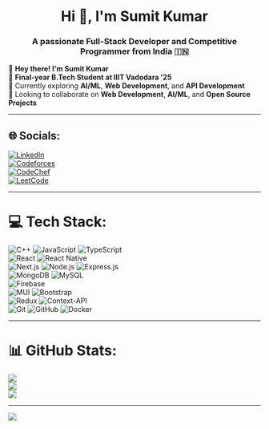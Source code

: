 <h1 align="center">Hi 👋, I'm Sumit Kumar</h1>
<h3 align="center">
  A passionate Full-Stack Developer and Competitive Programmer from India 🇮🇳
</h3>

👋 **Hey there! I'm Sumit Kumar**  
🚀 **Final-year B.Tech Student at IIIT Vadodara '25**  
🌱 Currently exploring **AI/ML**, **Web Development**, and **API Development**  
🤝 Looking to collaborate on **Web Development**, **AI/ML**, and **Open Source Projects**  

---

## 🌐 Socials:
[![LinkedIn](https://img.shields.io/badge/LinkedIn-%230077B5.svg?logo=linkedin&logoColor=white)](https://www.linkedin.com/in/sumit-kumar-b27996231/)  
[![Codeforces](https://img.shields.io/badge/Codeforces-%235CB85C.svg?logo=codeforces&logoColor=white)](https://codeforces.com/profile/SK2144901)  
[![CodeChef](https://img.shields.io/badge/CodeChef-684c26?logo=codechef&logoColor=white)](https://www.codechef.com/users/doblyatom)  
[![LeetCode](https://img.shields.io/badge/LeetCode-FFA116?logo=leetcode&logoColor=white)](https://leetcode.com/u/skr0489/)  

---

# 💻 Tech Stack:
![C++](https://img.shields.io/badge/c++-%2300599C.svg?style=for-the-badge&logo=c%2B%2B&logoColor=white) ![JavaScript](https://img.shields.io/badge/javascript-%23323330.svg?style=for-the-badge&logo=javascript&logoColor=%23F7DF1E) ![TypeScript](https://img.shields.io/badge/typescript-%23007ACC.svg?style=for-the-badge&logo=typescript&logoColor=white)  
![React](https://img.shields.io/badge/react-%2320232a.svg?style=for-the-badge&logo=react&logoColor=%2361DAFB) ![React Native](https://img.shields.io/badge/React_Native-20232A?style=for-the-badge&logo=react&logoColor=61DAFB)  
![Next.js](https://img.shields.io/badge/next-black?style=for-the-badge&logo=next.js&logoColor=white) ![Node.js](https://img.shields.io/badge/node.js-6DA55F?style=for-the-badge&logo=node.js&logoColor=white) ![Express.js](https://img.shields.io/badge/express.js-%23404d59.svg?style=for-the-badge&logo=express&logoColor=%2361DAFB)  
![MongoDB](https://img.shields.io/badge/mongodb-%234ea94b.svg?style=for-the-badge&logo=mongodb&logoColor=white) ![MySQL](https://img.shields.io/badge/mysql-4479A1.svg?style=for-the-badge&logo=mysql&logoColor=white)  
![Firebase](https://img.shields.io/badge/firebase-a08021?style=for-the-badge&logo=firebase&logoColor=ffcd34)  
![MUI](https://img.shields.io/badge/MUI-%230081CB.svg?style=for-the-badge&logo=mui&logoColor=white) ![Bootstrap](https://img.shields.io/badge/bootstrap-%238511FA.svg?style=for-the-badge&logo=bootstrap&logoColor=white)  
![Redux](https://img.shields.io/badge/redux-%23593d88.svg?style=for-the-badge&logo=redux&logoColor=white) ![Context-API](https://img.shields.io/badge/Context--Api-000000?style=for-the-badge&logo=react)  
![Git](https://img.shields.io/badge/git-%23F05033.svg?style=for-the-badge&logo=git&logoColor=white) ![GitHub](https://img.shields.io/badge/github-%23121011.svg?style=for-the-badge&logo=github&logoColor=white) ![Docker](https://img.shields.io/badge/docker-%230db7ed.svg?style=for-the-badge&logo=docker&logoColor=white)

---

# 📊 GitHub Stats:
![](https://github-readme-stats.vercel.app/api?username=atom540&theme=radical&hide_border=false&include_all_commits=false&count_private=true)  
![](https://github-readme-streak-stats.herokuapp.com/?user=atom540&theme=radical&hide_border=false)  
![](https://github-readme-stats.vercel.app/api/top-langs/?username=atom540&theme=radical&hide_border=false&include_all_commits=false&count_private=true&layout=compact)

---

[![](https://visitcount.itsvg.in/api?id=atom540&icon=0&color=0)](https://visitcount.itsvg.in)

